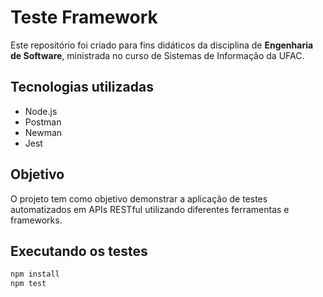 # Teste Framework

Este repositório foi criado para fins didáticos da disciplina de **Engenharia de Software**, ministrada no curso de Sistemas de Informação da UFAC.

## Tecnologias utilizadas

- Node.js
- Postman
- Newman
- Jest

## Objetivo

O projeto tem como objetivo demonstrar a aplicação de testes automatizados em APIs RESTful utilizando diferentes ferramentas e frameworks.

## Executando os testes

```bash
npm install
npm test
